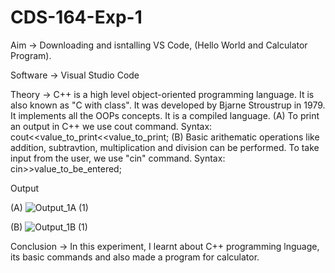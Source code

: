 # CDS-164-Exp-1

Aim -> Downloading and isntalling VS Code, (Hello World and Calculator Program).

Software -> Visual Studio Code

Theory -> C++ is a high level object-oriented programming language. It is also known as "C with class".
It was developed by Bjarne Stroustrup in 1979.
It implements all the OOPs concepts.
It is a compiled language.
(A) To print an output in C++ we use cout command.
Syntax: cout<<value_to_print<<value_to_print;
(B) Basic arithematic operations like addition, subtravtion, multiplication and division can be performed.
To take input from the user, we use "cin" command.
Syntax: cin>>value_to_be_entered;

Output

(A)
![Output_1A (1)](https://github.com/user-attachments/assets/59488706-5af1-4792-bfa8-13a0187bbbf0)


(B)
![Output_1B (1)](https://github.com/user-attachments/assets/814d3fba-e7bb-45b9-a4b4-e6646ae4481d)


Conclusion -> In this experiment, I learnt about C++ programming lnguage, its basic commands and also made a program for calculator.
